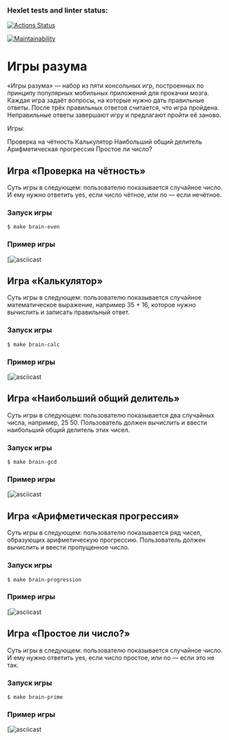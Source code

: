 ### Hexlet tests and linter status:

[![Actions Status](https://github.com/Piranha887/python-project-49/workflows/hexlet-check/badge.svg)](https://github.com/Piranha887/python-project-49/actions)

[![Maintainability](https://api.codeclimate.com/v1/badges/b470cfa107a2815b7ea9/maintainability)](https://codeclimate.com/github/Piranha887/python-project-49/maintainability)

# Игры разума

«Игры разума» — набор из пяти консольных игр, построенных по принципу популярных мобильных приложений для прокачки
мозга. Каждая игра задаёт вопросы, на которые нужно дать правильные ответы. После трёх правильных ответов считается, что
игра пройдена. Неправильные ответы завершают игру и предлагают пройти её заново.

Игры:

Проверка на чётность
Калькулятор
Наибольший общий делитель
Арифметическая прогрессия
Простое ли число?

## Игра «Проверка на чётность»

Суть игры в следующем: пользователю показывается случайное число. И ему нужно ответить yes, если число чётное, или no —
если нечётное.

### Запуск игры

```shell
$ make brain-even
```

### Пример игры

[![asciicast](https://asciinema.org/a/RMBrosnA87ijBPcPCBIZU7W4h)

## Игра «Калькулятор»

Суть игры в следующем: пользователю показывается случайное математическое выражение, например 35 + 16, которое нужно
вычислить и записать правильный ответ.

### Запуск игры

```shell
$ make brain-calc
```

### Пример игры

[![asciicast](https://asciinema.org/a/kYFyHd17oY7xM3cX7ac4GPs0x)

## Игра «Наибольший общий делитель»

Суть игры в следующем: пользователю показывается два случайных числа, например, 25 50. Пользователь должен вычислить и
ввести наибольший общий делитель этих чисел.

### Запуск игры

```shell
$ make brain-gcd
```

### Пример игры

[![asciicast](https://asciinema.org/a/0F37u3EJiqwG8gTU5O1z3pu1C)

## Игра «Арифметическая прогрессия»

Суть игры в следующем: пользователю показывается ряд чисел, образующих арифметическую прогрессию. Пользователь должен
вычислить и ввести пропущенное число.

### Запуск игры

```shell
$ make brain-progression
```

### Пример игры

[![asciicast](https://asciinema.org/a/Qe96rkduLprOT8ScyJbhKgCi5)

## Игра «Простое ли число?»

Суть игры в следующем: пользователю показывается случайное число. И ему нужно ответить yes, если число простое, или no —
если это не так.

### Запуск игры

```shell
$ make brain-prime
```

### Пример игры

[![asciicast](https://asciinema.org/a/rQZKXWYdBThACNVQp6lVuK3Gq)